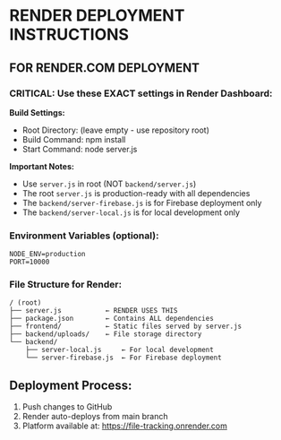 # RENDER DEPLOYMENT INSTRUCTIONS

## FOR RENDER.COM DEPLOYMENT

### CRITICAL: Use these EXACT settings in Render Dashboard:

**Build Settings:**
- Root Directory: (leave empty - use repository root)
- Build Command: npm install
- Start Command: node server.js

**Important Notes:**
- Use `server.js` in root (NOT `backend/server.js`)
- The root `server.js` is production-ready with all dependencies
- The `backend/server-firebase.js` is for Firebase deployment only
- The `backend/server-local.js` is for local development only

### Environment Variables (optional):
```
NODE_ENV=production
PORT=10000
```

### File Structure for Render:
```
/ (root)
├── server.js           ← RENDER USES THIS
├── package.json        ← Contains ALL dependencies
├── frontend/           ← Static files served by server.js
├── backend/uploads/    ← File storage directory
└── backend/
    ├── server-local.js     ← For local development
    └── server-firebase.js  ← For Firebase deployment
```

## Deployment Process:
1. Push changes to GitHub
2. Render auto-deploys from main branch
3. Platform available at: https://file-tracking.onrender.com
